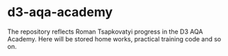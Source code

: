 # d3-aqa-academy
The repository reflects Roman Tsapkovatyi progress in the D3 AQA Academy. Here will be stored home works, practical training code and so on.
